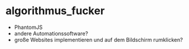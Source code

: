 # algorithmus_fucker

- PhantomJS
- andere Automationssoftware?
- große Websites implementieren und auf dem Bildschirm rumklicken?
